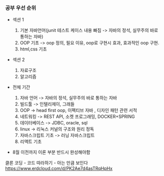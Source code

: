 ### 공부 우선 순위
+ 섹션 1
  1. 기본 자바언어(junit 테스트 케이스 내용 빠짐 -> 자바의 정석, 실무주의 바로 통하는 자바)
  2. OOP 기초 -> oop 정의, 필요 이유, oop로 구현시 효과, 효과적인 oop 구현.
  3. html,css 기초


+ 섹션 2
  1. 자료구조
  2. 알고리즘<br>
+ 전체 기간
  1. 자바 언어 -> 자바의 정석, 실무주의 바로 통하는 자바 
  2. 빌드툴 -> 인텔리제이, 그래들
  3. OOP -> head first oop, 이펙티브 자바 , 디자인 패턴 관련 서적
  4. 네트워킹 -> REST API, 소켓 프로그래밍, DOCKER+SPRING 
  5. 데이터베이스 -> JDBC, oracle, sql
  6. linux -> 리눅스 커널의 구조와 원리 정독
  7. 자바스크립트 기초 -> 러닝 자바스크립트
  8. 리액트 기초

+ 8월 이전까지 이론 부분 반드시 완성해야함

클론 코딩 - 코드 따라하기 - 아는 만큼 보인다
https://www.erdcloud.com/d/PK2Ae7d4asTRqHpHx
